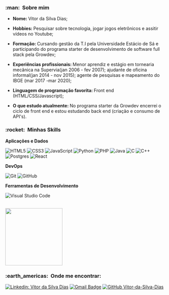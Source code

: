 


<h3> :man: &nbsp;Sobre mim </h3>

- <strong>Nome: </strong>Vitor da Silva Dias;

- <strong>Hobbies: </strong>Pesquisar sobre tecnologia, jogar jogos eletrônicos e assitir vídeos no Youtube;

- <strong>Formação: </strong> Cursando gestão da T.I pela Universidade Estácio de Sá e participando do programa starter de desenvolvimento de software full stack pela Growdev;

- <strong>Experiências profissionais: </strong>Menor aprendiz e estágio em tornearia mecânica na Supervia(jan 2006 - fev 2007); ajudante de oficina informal(jan 2014 - nov 2015); agente de pesquisas e mapeamento do IBGE (mar 2017 -mar 2020);

- <strong>Linguagem de programação favorita: </strong>Front end (HTML/CSS/Javascript);

- <strong>O que estudo atualmente: </strong> No programa starter da Growdev encerrei o ciclo de front end e estou estudando back end (criação e consumo de API's).

<h3> :rocket: &nbsp;Minhas Skills </h3>

**Aplicações e Dados**


  ![HTML5](https://img.shields.io/badge/html5-%23E34F26.svg?style=flat&logo=html5&logoColor=white)
  ![CSS3](https://img.shields.io/badge/css3-%231572B6.svg?style=flat&logo=css3&logoColor=white)
  ![JavaScript](https://img.shields.io/badge/javascript-%23323330.svg?style=flat&logo=javascript&logoColor=%23F7DF1E)
  ![Python](https://img.shields.io/badge/python-3670A0?style=flat&logo=python&logoColor=ffdd54)
  ![PHP](https://img.shields.io/badge/php-%23777BB4.svg?style=flat&logo=php&logoColor=white)
  ![Java](https://img.shields.io/badge/java-%23ED8B00.svg?style=flat&logo=java&logoColor=white)
  ![C](https://img.shields.io/badge/c-%2300599C.svg?style=flat&logo=c&logoColor=white)
  ![C++](https://img.shields.io/badge/c++-%2300599C.svg?style=flat&logo=c%2B%2B&logoColor=white)
  ![Postgres](https://img.shields.io/badge/postgres-%23316192.svg?style=flat&logo=postgresql&logoColor=white)
  ![React](https://img.shields.io/badge/React-20232A?style=flat&logo=react&logoColor=61DAFB)


**DevOps**

  ![Git](https://img.shields.io/badge/-Git-333333?style=flat&logo=git)
  ![GitHub](https://img.shields.io/badge/-GitHub-333333?style=flat&logo=github)

**Ferramentas de Desenvolvimento**

  ![Visual Studio Code](https://img.shields.io/badge/-Visual%20Studio%20Code-333333?style=flat&logo=visual-studio-code&logoColor=007ACC)
  

<br/>

<a href="https://github.com/Vitor-da-Silva-Dias">
  <img height="180em" src="https://github-readme-stats.vercel.app/api?username=Vitor-da-Silva-Dias&theme=dracula&show_icons=true" />
</a>

<br/>

<h3> :earth_americas: &nbsp;Onde me encontrar: </h3> 

[![Linkedin: Vitor da Silva Dias](https://img.shields.io/badge/--blue?style=flat-square&logo=Linkedin&logoColor=white&link=https://www.linkedin.com/in/vitor-da-silva-dias-2b24a0233/)](https://www.linkedin.com/in/vitor-da-silva-dias-2b24a0233/)
[![Gmail Badge](https://img.shields.io/badge/--006bed?style=flat-square&logo=Gmail&logoColor=white&link=mailto:diasdasilvavitor@gmail.com)](mailto:diasdasilvavitor@gmail.com)
[![GitHub Vitor-da-Silva-Dias]( https://img.shields.io/github/followers/Vitor-da-Silva-Dias?label=follow&style=social)](https://github.com/Vitor-da-Silva-Dias)
